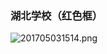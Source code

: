 ### 湖北学校（红色框）
![201705031514.png](https://github.com/AllenMao/test/blob/master/fenshuxian/hubeigaoxiao.png?raw=true)
